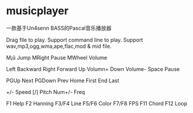 # musicplayer
一款基于Un4senn BASS的Pascal音乐播放器

Drag file to play. Support command line to play. 
Support wav,mp3,ogg,wma,ape,flac,mod & mid file. 

M¡û	Jump
MRight	Pause
MWheel	Volume

Left	Backward
Right	Forward
Up	Volumn+
Down	Volume-
Space	Pause

PGUp	Next
PGDown	Prev
Home	First
End	Last

+/-	Speed
[/]	Pitch
Num+/-	Freq

F1	Help
F2	Hanning
F3/F4	Line
F5/F6	Color
F7/F8	FPS
F11     Chord
F12	Loop
